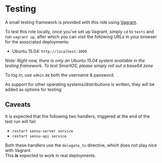 # Testing
A small testing framework is provided with this role using [Vagrant](https://vagrantup.com/).  

To test this role locally, once you've set up Vagrant, simply `cd` to `tests` and run `vagrant up`, after which you can visit the following URLs in your browser for the associated deployments:  
- Ubuntu 15.04: `http://localhost:3000`

_Note: Right now, there is only an Ubuntu 15.04 system available in the testing framework. To test SmartOS, please simply roll out a base64 zone_  

To log in, use `admin` as both the username & password.  


As support for other operating systems/distributions is written, they will be added as options for testing.

## Caveats
It is expected that the following two handlers, triggered at the end of the test run will fail:  
- `restart sensu-server service`  
- `restart sensu-api service`  

Both these handlers use the `delegate_to` directive, which does not play nice with Vagrant.  
This __is__ expected to work in real deployments.
